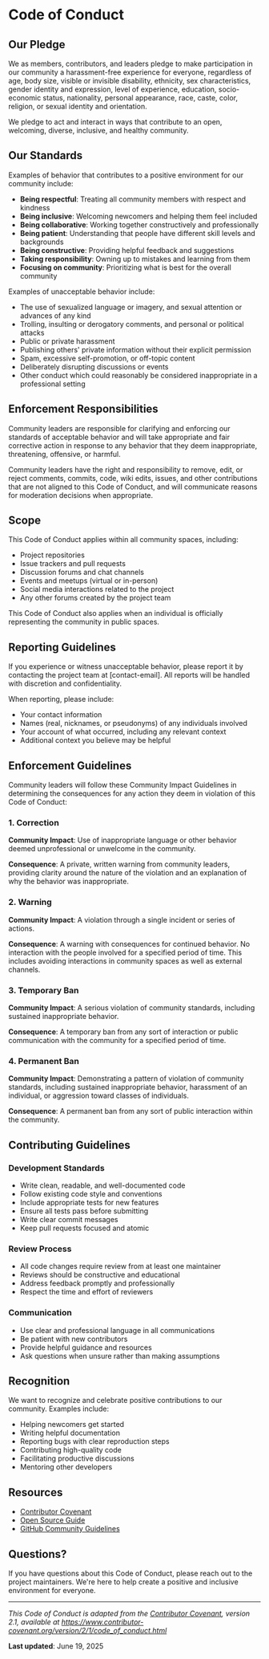 # Code of Conduct

## Our Pledge

We as members, contributors, and leaders pledge to make participation in our community a harassment-free experience for everyone, regardless of age, body size, visible or invisible disability, ethnicity, sex characteristics, gender identity and expression, level of experience, education, socio-economic status, nationality, personal appearance, race, caste, color, religion, or sexual identity and orientation.

We pledge to act and interact in ways that contribute to an open, welcoming, diverse, inclusive, and healthy community.

## Our Standards

Examples of behavior that contributes to a positive environment for our community include:

- **Being respectful**: Treating all community members with respect and kindness
- **Being inclusive**: Welcoming newcomers and helping them feel included
- **Being collaborative**: Working together constructively and professionally
- **Being patient**: Understanding that people have different skill levels and backgrounds
- **Being constructive**: Providing helpful feedback and suggestions
- **Taking responsibility**: Owning up to mistakes and learning from them
- **Focusing on community**: Prioritizing what is best for the overall community

Examples of unacceptable behavior include:

- The use of sexualized language or imagery, and sexual attention or advances of any kind
- Trolling, insulting or derogatory comments, and personal or political attacks
- Public or private harassment
- Publishing others' private information without their explicit permission
- Spam, excessive self-promotion, or off-topic content
- Deliberately disrupting discussions or events
- Other conduct which could reasonably be considered inappropriate in a professional setting

## Enforcement Responsibilities

Community leaders are responsible for clarifying and enforcing our standards of acceptable behavior and will take appropriate and fair corrective action in response to any behavior that they deem inappropriate, threatening, offensive, or harmful.

Community leaders have the right and responsibility to remove, edit, or reject comments, commits, code, wiki edits, issues, and other contributions that are not aligned to this Code of Conduct, and will communicate reasons for moderation decisions when appropriate.

## Scope

This Code of Conduct applies within all community spaces, including:

- Project repositories
- Issue trackers and pull requests
- Discussion forums and chat channels
- Events and meetups (virtual or in-person)
- Social media interactions related to the project
- Any other forums created by the project team

This Code of Conduct also applies when an individual is officially representing the community in public spaces.

## Reporting Guidelines

If you experience or witness unacceptable behavior, please report it by contacting the project team at [contact-email]. All reports will be handled with discretion and confidentiality.

When reporting, please include:

- Your contact information
- Names (real, nicknames, or pseudonyms) of any individuals involved
- Your account of what occurred, including any relevant context
- Additional context you believe may be helpful

## Enforcement Guidelines

Community leaders will follow these Community Impact Guidelines in determining the consequences for any action they deem in violation of this Code of Conduct:

### 1. Correction

**Community Impact**: Use of inappropriate language or other behavior deemed unprofessional or unwelcome in the community.

**Consequence**: A private, written warning from community leaders, providing clarity around the nature of the violation and an explanation of why the behavior was inappropriate.

### 2. Warning

**Community Impact**: A violation through a single incident or series of actions.

**Consequence**: A warning with consequences for continued behavior. No interaction with the people involved for a specified period of time. This includes avoiding interactions in community spaces as well as external channels.

### 3. Temporary Ban

**Community Impact**: A serious violation of community standards, including sustained inappropriate behavior.

**Consequence**: A temporary ban from any sort of interaction or public communication with the community for a specified period of time.

### 4. Permanent Ban

**Community Impact**: Demonstrating a pattern of violation of community standards, including sustained inappropriate behavior, harassment of an individual, or aggression toward classes of individuals.

**Consequence**: A permanent ban from any sort of public interaction within the community.

## Contributing Guidelines

### Development Standards

- Write clean, readable, and well-documented code
- Follow existing code style and conventions
- Include appropriate tests for new features
- Ensure all tests pass before submitting
- Write clear commit messages
- Keep pull requests focused and atomic

### Review Process

- All code changes require review from at least one maintainer
- Reviews should be constructive and educational
- Address feedback promptly and professionally
- Respect the time and effort of reviewers

### Communication

- Use clear and professional language in all communications
- Be patient with new contributors
- Provide helpful guidance and resources
- Ask questions when unsure rather than making assumptions

## Recognition

We want to recognize and celebrate positive contributions to our community. Examples include:

- Helping newcomers get started
- Writing helpful documentation
- Reporting bugs with clear reproduction steps
- Contributing high-quality code
- Facilitating productive discussions
- Mentoring other developers

## Resources

- [Contributor Covenant](https://www.contributor-covenant.org/)
- [Open Source Guide](https://opensource.guide/)
- [GitHub Community Guidelines](https://docs.github.com/en/site-policy/github-terms/github-community-guidelines)

## Questions?

If you have questions about this Code of Conduct, please reach out to the project maintainers. We're here to help create a positive and inclusive environment for everyone.

---

*This Code of Conduct is adapted from the [Contributor Covenant](https://www.contributor-covenant.org/), version 2.1, available at https://www.contributor-covenant.org/version/2/1/code_of_conduct.html*

**Last updated**: June 19, 2025